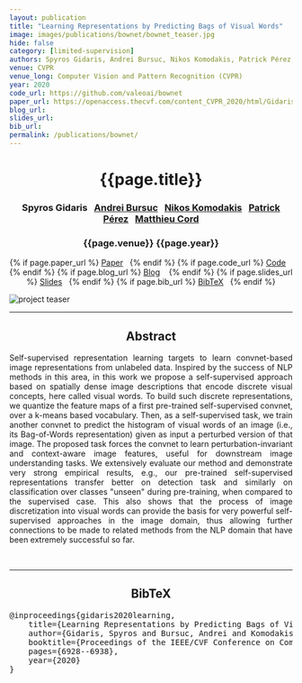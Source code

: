 ```yaml
---
layout: publication
title: "Learning Representations by Predicting Bags of Visual Words" 
image: images/publications/bownet/bownet_teaser.jpg
hide: false
category: [limited-supervision]
authors: Spyros Gidaris, Andrei Bursuc, Nikos Komodakis, Patrick Pérez, and Matthieu Cord
venue: CVPR
venue_long: Computer Vision and Pattern Recognition (CVPR)
year: 2020
code_url: https://github.com/valeoai/bownet
paper_url: https://openaccess.thecvf.com/content_CVPR_2020/html/Gidaris_Learning_Representations_by_Predicting_Bags_of_Visual_Words_CVPR_2020_paper.html
blog_url: 
slides_url: 
bib_url: 
permalink: /publications/bownet/
---
```


<h1 align="center"> {{page.title}} </h1>
<!-- Simple call of authors -->
<!-- <h3 align="center"> {{page.authors}} </h3> -->
<!-- Alternatively you can add links to author pages -->
<h3 align="center"> Spyros Gidaris&nbsp;&nbsp; <a href="https://abursuc.github.io/">Andrei Bursuc</a>&nbsp;&nbsp; <a href="http://imagine.enpc.fr/~komodakn/">Nikos Komodakis</a>&nbsp;&nbsp; <a href="https://ptrckprz.github.io/">Patrick Pérez</a>&nbsp;&nbsp; <a href="http://webia.lip6.fr/~cord/">Matthieu Cord</a> </h3>


<h3 align="center"> {{page.venue}} {{page.year}} </h3>

<div align="center">
  <p>
    {% if page.paper_url %}
    <a href="{{ page.paper_url }}"><i class="far fa-file-pdf"></i> Paper</a>&nbsp;&nbsp;
    {% endif %}
    {% if page.code_url %}
    <a href="{{ page.code_url }}"><i class="fab fa-github"></i> Code</a> &nbsp;&nbsp;
    {% endif %}
    {% if page.blog_url %}
    <a href="{{ page.blog_url }}"><i class="fab fa-blogger"></i> Blog</a> &nbsp;&nbsp;
    {% endif %}
    {% if page.slides_url %}
    <a href="{{ page.slides_url }}"><i class="far fa-file-pdf"></i> Slides</a>&nbsp;&nbsp;
    {% endif %}
    {% if page.bib_url %}
    <a href="{{ page.bib_url}}"><i class="far fa-file-alt"></i> BibTeX</a>&nbsp;&nbsp;
    {% endif %}
  </p>
</div>

<div class="publication-teaser">
    <img src="../../{{ page.image }}" alt="project teaser"/>
</div>


<hr>

<h2  align="center"> Abstract</h2>

<p align="justify">Self-supervised representation learning targets to learn convnet-based image representations from unlabeled data. Inspired by the success of NLP methods in this area, in this work we propose a self-supervised approach based on spatially dense image descriptions that encode discrete visual concepts, here called visual words. To build such discrete representations, we quantize the feature maps of a first pre-trained self-supervised convnet, over a k-means based vocabulary. Then, as a self-supervised task, we train another convnet to predict the histogram of visual words of an image (i.e., its Bag-of-Words representation) given as input a perturbed version of that image. The proposed task forces the convnet to learn perturbation-invariant and context-aware image features, useful for downstream image understanding tasks. We extensively evaluate our method and demonstrate very strong empirical results, e.g., our pre-trained self-supervised representations transfer better on detection task and similarly on classification over classes "unseen" during pre-training, when compared to the supervised case.
This also shows that the process of image discretization into visual words can provide the basis for very powerful self-supervised approaches in the image domain, thus allowing further connections to be made to related methods from the NLP domain that have been extremely successful so far.</p>

<br>

<hr>

<h2  align="center">BibTeX</h2>
<left>
  <pre class="bibtex-box">
@inproceedings{gidaris2020learning,
    title={Learning Representations by Predicting Bags of Visual Words},
    author={Gidaris, Spyros and Bursuc, Andrei and Komodakis, Nikos and P{\'e}rez, Patrick and Cord, Matthieu},
    booktitle={Proceedings of the IEEE/CVF Conference on Computer Vision and Pattern Recognition},
    pages={6928--6938},
    year={2020}
}</pre>
</left>

<br>
